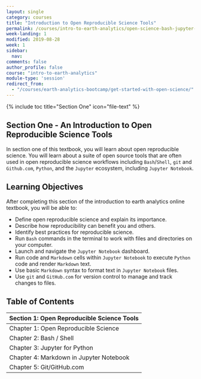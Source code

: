 ```yaml
---
layout: single
category: courses
title: "Introduction to Open Reproducible Science Tools"
permalink: /courses/intro-to-earth-analytics/open-science-bash-jupyter-markdown-git/
week-landing: 1
modified: 2019-08-28
week: 1
sidebar:
  nav:
comments: false
author_profile: false
course: "intro-to-earth-analytics"
module-type: 'session'
redirect_from:
  - "/courses/earth-analytics-bootcamp/get-started-with-open-science/"
---
```


{% include toc title="Section One" icon="file-text" %}

<div class="notice--info" markdown="1">

## <i class="fa fa-ship" aria-hidden="true"></i> Section One - An Introduction to Open Reproducible Science Tools

In section one of this textbook, you will learn about open reproducible science. You will learn about a suite of open source tools that are often used in open reproducible science workflows including `Bash`/`Shell`, `git` and `Github.com`, `Python`, and the `Jupyter` ecosystem, including `Jupyter Notebook`. 


## <i class="fa fa-graduation-cap" aria-hidden="true"></i> Learning Objectives

After completing this section of the introduction to earth analytics online textbook, you will be able to:

* Define open reproducible science and explain its importance.
* Describe how reproducibility can benefit you and others.
* Identify best practices for reproducible science. 
* Run `Bash` commands in the terminal to work with files and directories on your computer.
* Launch and navigate the `Jupyter Notebook` dashboard.
* Run code and `Markdown` cells within `Jupyter Notebook` to execute `Python` code and render `Markdown` text.
* Use basic `Markdown` syntax to format text in `Jupyter Notebook` files.
* Use `git` and `GitHub.com` for version control to manage and track changes to files.

</div>


## <i class="fa fa-calendar-check-o" aria-hidden="true"></i> Table of Contents

| Section 1: Open Reproducible Science Tools |
|:----------------------------------------------------------|
| Chapter 1: Open Reproducible Science            | 
| Chapter 2: Bash / Shell  |
| Chapter 3: Jupyter for Python   |
| Chapter 4: Markdown in Jupyter Notebook   |
| Chapter 5: Git/GitHub.com   |

